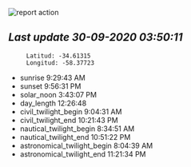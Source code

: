 ![report action](https://github.com/matiasz8/actions-for-reports/workflows/report%20action/badge.svg?branch=develop) 


## *****Last update 30-09-2020 03:50:11*****



		 Latitud: -34.61315
		 Longitud: -58.37723

 - sunrise 	 9:29:43 AM
 - sunset 	 9:56:31 PM
 - solar_noon 	 3:43:07 PM
 - day_length 	 12:26:48
 - civil_twilight_begin 	 9:04:31 AM
 - civil_twilight_end 	 10:21:43 PM
 - nautical_twilight_begin 	 8:34:51 AM
 - nautical_twilight_end 	 10:51:22 PM
 - astronomical_twilight_begin 	 8:04:39 AM
 - astronomical_twilight_end 	 11:21:34 PM
